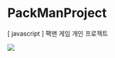 # PackManProject
[ javascript ] 팩맨 게임 개인 프로젝트

<img src="https://blog.naver.com/kwjing93/221530730750">
